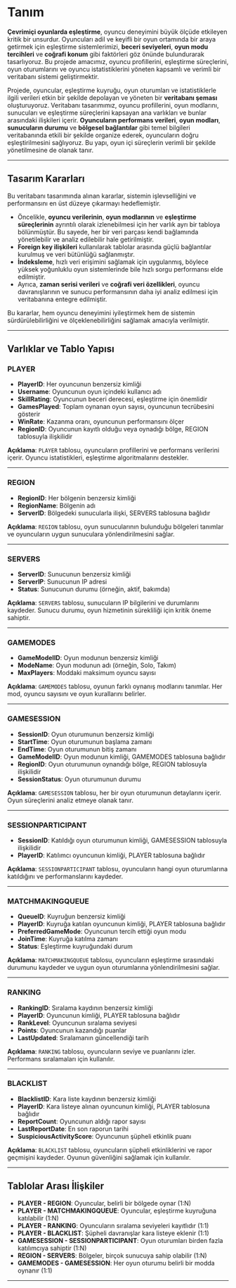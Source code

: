 
# Tanım

**Çevrimiçi oyunlarda eşleştirme**, oyuncu deneyimini büyük ölçüde etkileyen kritik bir unsurdur. Oyuncuları adil ve keyifli bir oyun ortamında bir araya getirmek için eşleştirme sistemlerimizi, **beceri seviyeleri**, **oyun modu tercihleri** ve **coğrafi konum** gibi faktörleri göz önünde bulundurarak tasarlıyoruz. Bu projede amacımız, oyuncu profillerini, eşleştirme süreçlerini, oyun oturumlarını ve oyuncu istatistiklerini yöneten kapsamlı ve verimli bir veritabanı sistemi geliştirmektir.

Projede, oyuncular, eşleştirme kuyruğu, oyun oturumları ve istatistiklerle ilgili verileri etkin bir şekilde depolayan ve yöneten bir **veritabanı şeması** oluşturuyoruz. Veritabanı tasarımımız, oyuncu profillerini, oyun modlarını, sunucuları ve eşleştirme süreçlerini kapsayan ana varlıkları ve bunlar arasındaki ilişkileri içerir. **Oyuncuların performans verileri**, **oyun modları**, **sunucuların durumu** ve **bölgesel bağlantılar** gibi temel bilgileri veritabanında etkili bir şekilde organize ederek, oyuncuların doğru eşleştirilmesini sağlıyoruz. Bu yapı, oyun içi süreçlerin verimli bir şekilde yönetilmesine de olanak tanır.

---

## Tasarım Kararları

Bu veritabanı tasarımında alınan kararlar, sistemin işlevselliğini ve performansını en üst düzeye çıkarmayı hedeflemiştir.

- Öncelikle, **oyuncu verilerinin**, **oyun modlarının** ve **eşleştirme süreçlerinin** ayrıntılı olarak izlenebilmesi için her varlık ayrı bir tabloya bölünmüştür. Bu sayede, her bir veri parçası kendi bağlamında yönetilebilir ve analiz edilebilir hale getirilmiştir.
- **Foreign key ilişkileri** kullanılarak tablolar arasında güçlü bağlantılar kurulmuş ve veri bütünlüğü sağlanmıştır.
- **İndeksleme**, hızlı veri erişimini sağlamak için uygulanmış, böylece yüksek yoğunluklu oyun sistemlerinde bile hızlı sorgu performansı elde edilmiştir.
- Ayrıca, **zaman serisi verileri** ve **coğrafi veri özellikleri**, oyuncu davranışlarının ve sunucu performansının daha iyi analiz edilmesi için veritabanına entegre edilmiştir.

Bu kararlar, hem oyuncu deneyimini iyileştirmek hem de sistemin sürdürülebilirliğini ve ölçeklenebilirliğini sağlamak amacıyla verilmiştir.

---

## Varlıklar ve Tablo Yapısı

### PLAYER
- **PlayerID**: Her oyuncunun benzersiz kimliği
- **Username**: Oyuncunun oyun içindeki kullanıcı adı
- **SkillRating**: Oyuncunun beceri derecesi, eşleştirme için önemlidir
- **GamesPlayed**: Toplam oynanan oyun sayısı, oyuncunun tecrübesini gösterir
- **WinRate**: Kazanma oranı, oyuncunun performansını ölçer
- **RegionID**: Oyuncunun kayıtlı olduğu veya oynadığı bölge, REGION tablosuyla ilişkilidir

**Açıklama**: `PLAYER` tablosu, oyuncuların profillerini ve performans verilerini içerir. Oyuncu istatistikleri, eşleştirme algoritmalarını destekler.

---

### REGION
- **RegionID**: Her bölgenin benzersiz kimliği
- **RegionName**: Bölgenin adı
- **ServerID**: Bölgedeki sunucularla ilişki, SERVERS tablosuna bağlıdır

**Açıklama**: `REGION` tablosu, oyun sunucularının bulunduğu bölgeleri tanımlar ve oyuncuların uygun sunuculara yönlendirilmesini sağlar.

---

### SERVERS
- **ServerID**: Sunucunun benzersiz kimliği
- **ServerIP**: Sunucunun IP adresi
- **Status**: Sunucunun durumu (örneğin, aktif, bakımda)

**Açıklama**: `SERVERS` tablosu, sunucuların IP bilgilerini ve durumlarını kaydeder. Sunucu durumu, oyun hizmetinin sürekliliği için kritik öneme sahiptir.

---

### GAMEMODES
- **GameModelID**: Oyun modunun benzersiz kimliği
- **ModeName**: Oyun modunun adı (örneğin, Solo, Takım)
- **MaxPlayers**: Moddaki maksimum oyuncu sayısı

**Açıklama**: `GAMEMODES` tablosu, oyunun farklı oynanış modlarını tanımlar. Her mod, oyuncu sayısını ve oyun kurallarını belirler.

---

### GAMESESSION
- **SessionID**: Oyun oturumunun benzersiz kimliği
- **StartTime**: Oyun oturumunun başlama zamanı
- **EndTime**: Oyun oturumunun bitiş zamanı
- **GameModelID**: Oyun modunun kimliği, GAMEMODES tablosuna bağlıdır
- **RegionID**: Oyun oturumunun oynandığı bölge, REGION tablosuyla ilişkilidir
- **SessionStatus**: Oyun oturumunun durumu

**Açıklama**: `GAMESESSION` tablosu, her bir oyun oturumunun detaylarını içerir. Oyun süreçlerini analiz etmeye olanak tanır.

---

### SESSIONPARTICIPANT
- **SessionID**: Katıldığı oyun oturumunun kimliği, GAMESESSION tablosuyla ilişkilidir
- **PlayerID**: Katılımcı oyuncunun kimliği, PLAYER tablosuna bağlıdır

**Açıklama**: `SESSIONPARTICIPANT` tablosu, oyuncuların hangi oyun oturumlarına katıldığını ve performanslarını kaydeder.

---

### MATCHMAKINGQUEUE
- **QueueID**: Kuyruğun benzersiz kimliği
- **PlayerID**: Kuyruğa katılan oyuncunun kimliği, PLAYER tablosuna bağlıdır
- **PreferredGameMode**: Oyuncunun tercih ettiği oyun modu
- **JoinTime**: Kuyruğa katılma zamanı
- **Status**: Eşleştirme kuyruğundaki durum

**Açıklama**: `MATCHMAKINGQUEUE` tablosu, oyuncuların eşleştirme sırasındaki durumunu kaydeder ve uygun oyun oturumlarına yönlendirilmesini sağlar.

---

### RANKING
- **RankingID**: Sıralama kaydının benzersiz kimliği
- **PlayerID**: Oyuncunun kimliği, PLAYER tablosuna bağlıdır
- **RankLevel**: Oyuncunun sıralama seviyesi
- **Points**: Oyuncunun kazandığı puanlar
- **LastUpdated**: Sıralamanın güncellendiği tarih

**Açıklama**: `RANKING` tablosu, oyuncuların seviye ve puanlarını izler. Performans sıralamaları için kullanılır.

---

### BLACKLIST
- **BlacklistID**: Kara liste kaydının benzersiz kimliği
- **PlayerID**: Kara listeye alınan oyuncunun kimliği, PLAYER tablosuna bağlıdır
- **ReportCount**: Oyuncunun aldığı rapor sayısı
- **LastReportDate**: En son raporun tarihi
- **SuspiciousActivityScore**: Oyuncunun şüpheli etkinlik puanı

**Açıklama**: `BLACKLIST` tablosu, oyuncuların şüpheli etkinliklerini ve rapor geçmişini kaydeder. Oyunun güvenliğini sağlamak için kullanılır.

---

## Tablolar Arası İlişkiler

- **PLAYER - REGION**: Oyuncular, belirli bir bölgede oynar (1:N)
- **PLAYER - MATCHMAKINGQUEUE**: Oyuncular, eşleştirme kuyruğuna katılabilir (1:N)
- **PLAYER - RANKING**: Oyuncuların sıralama seviyeleri kayıtlıdır (1:1)
- **PLAYER - BLACKLIST**: Şüpheli davranışlar kara listeye eklenir (1:1)
- **GAMESESSION - SESSIONPARTICIPANT**: Oyun oturumları birden fazla katılımcıya sahiptir (1:N)
- **REGION - SERVERS**: Bölgeler, birçok sunucuya sahip olabilir (1:N)
- **GAMEMODES - GAMESESSION**: Her oyun oturumu belirli bir modda oynanır (1:1)

--- 
